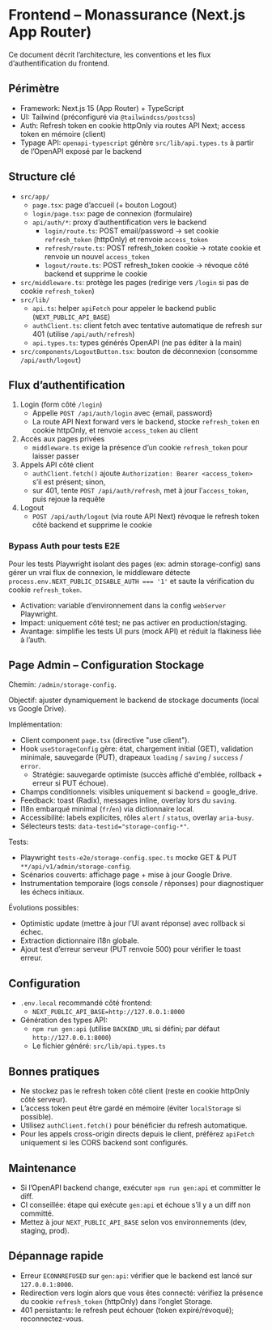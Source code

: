 # Frontend – Monassurance (Next.js App Router)

Ce document décrit l’architecture, les conventions et les flux d’authentification du frontend.

## Périmètre
- Framework: Next.js 15 (App Router) + TypeScript
- UI: Tailwind (préconfiguré via `@tailwindcss/postcss`)
- Auth: Refresh token en cookie httpOnly via routes API Next; access token en mémoire (client)
- Typage API: `openapi-typescript` génère `src/lib/api.types.ts` à partir de l’OpenAPI exposé par le backend

## Structure clé
- `src/app/`
  - `page.tsx`: page d’accueil (+ bouton Logout)
  - `login/page.tsx`: page de connexion (formulaire)
  - `api/auth/*`: proxy d’authentification vers le backend
    - `login/route.ts`: POST email/password → set cookie `refresh_token` (httpOnly) et renvoie `access_token`
    - `refresh/route.ts`: POST refresh_token cookie → rotate cookie et renvoie un nouvel `access_token`
    - `logout/route.ts`: POST refresh_token cookie → révoque côté backend et supprime le cookie
- `src/middleware.ts`: protège les pages (redirige vers `/login` si pas de cookie `refresh_token`)
- `src/lib/`
  - `api.ts`: helper `apiFetch` pour appeler le backend public (`NEXT_PUBLIC_API_BASE`)
  - `authClient.ts`: client fetch avec tentative automatique de refresh sur 401 (utilise `/api/auth/refresh`)
  - `api.types.ts`: types générés OpenAPI (ne pas éditer à la main)
- `src/components/LogoutButton.tsx`: bouton de déconnexion (consomme `/api/auth/logout`)

## Flux d’authentification
1. Login (form côté `/login`)
   - Appelle `POST /api/auth/login` avec {email, password}
   - La route API Next forward vers le backend, stocke `refresh_token` en cookie httpOnly, et renvoie `access_token` au client
2. Accès aux pages privées
   - `middleware.ts` exige la présence d’un cookie `refresh_token` pour laisser passer
3. Appels API côté client
   - `authClient.fetch()` ajoute `Authorization: Bearer <access_token>` s’il est présent; sinon,
   - sur 401, tente `POST /api/auth/refresh`, met à jour l’`access_token`, puis rejoue la requête
4. Logout
   - `POST /api/auth/logout` (via route API Next) révoque le refresh token côté backend et supprime le cookie

### Bypass Auth pour tests E2E

Pour les tests Playwright isolant des pages (ex: admin storage-config) sans gérer un vrai flux de connexion, le middleware détecte `process.env.NEXT_PUBLIC_DISABLE_AUTH === '1'` et saute la vérification du cookie `refresh_token`.

- Activation: variable d’environnement dans la config `webServer` Playwright.
- Impact: uniquement côté test; ne pas activer en production/staging.
- Avantage: simplifie les tests UI purs (mock API) et réduit la flakiness liée à l’auth.

## Page Admin – Configuration Stockage

Chemin: `/admin/storage-config`.

Objectif: ajuster dynamiquement le backend de stockage documents (local vs Google Drive).

Implémentation:
- Client component `page.tsx` (directive "use client").
- Hook `useStorageConfig` gère: état, chargement initial (GET), validation minimale, sauvegarde (PUT), drapeaux `loading` / `saving` / `success` / `error`.
  - Stratégie: sauvegarde optimiste (succès affiché d'emblée, rollback + erreur si PUT échoue).
- Champs conditionnels: visibles uniquement si backend = google_drive.
- Feedback: toast (Radix), messages inline, overlay lors du `saving`.
- I18n embarqué minimal (`fr`/`en`) via dictionnaire local.
- Accessibilité: labels explicites, rôles `alert` / `status`, overlay `aria-busy`.
- Sélecteurs tests: `data-testid="storage-config-*"`.

Tests:
- Playwright `tests-e2e/storage-config.spec.ts` mocke GET & PUT `**/api/v1/admin/storage-config`.
- Scénarios couverts: affichage page + mise à jour Google Drive.
- Instrumentation temporaire (logs console / réponses) pour diagnostiquer les échecs initiaux.

Évolutions possibles:
- Optimistic update (mettre à jour l’UI avant réponse) avec rollback si échec.
- Extraction dictionnaire i18n globale.
- Ajout test d’erreur serveur (PUT renvoie 500) pour vérifier le toast erreur.

## Configuration
- `.env.local` recommandé côté frontend:
  - `NEXT_PUBLIC_API_BASE=http://127.0.0.1:8000`
- Génération des types API:
  - `npm run gen:api` (utilise `BACKEND_URL` si défini; par défaut `http://127.0.0.1:8000`)
  - Le fichier généré: `src/lib/api.types.ts`

## Bonnes pratiques
- Ne stockez pas le refresh token côté client (reste en cookie httpOnly côté serveur).
- L’access token peut être gardé en mémoire (éviter `localStorage` si possible).
- Utilisez `authClient.fetch()` pour bénéficier du refresh automatique.
- Pour les appels cross-origin directs depuis le client, préférez `apiFetch` uniquement si les CORS backend sont configurés.

## Maintenance
- Si l’OpenAPI backend change, exécuter `npm run gen:api` et committer le diff.
- CI conseillée: étape qui exécute `gen:api` et échoue s’il y a un diff non committé.
- Mettez à jour `NEXT_PUBLIC_API_BASE` selon vos environnements (dev, staging, prod).

## Dépannage rapide
- Erreur `ECONNREFUSED` sur `gen:api`: vérifier que le backend est lancé sur `127.0.0.1:8000`.
- Redirection vers login alors que vous êtes connecté: vérifiez la présence du cookie `refresh_token` (httpOnly) dans l’onglet Storage.
- 401 persistants: le refresh peut échouer (token expiré/révoqué); reconnectez-vous.

